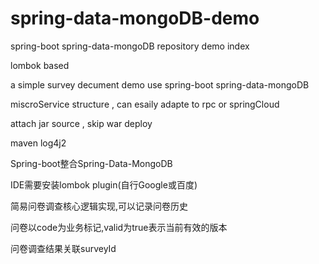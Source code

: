 # spring-data-mongoDB-demo
spring-boot spring-data-mongoDB repository demo index

lombok based

a simple survey decument demo use spring-boot spring-data-mongoDB

miscroService structure , can esaily adapte to rpc or springCloud

attach jar source , skip war deploy

maven log4j2

Spring-boot整合Spring-Data-MongoDB

IDE需要安装lombok plugin(自行Google或百度)

简易问卷调查核心逻辑实现,可以记录问卷历史

问卷以code为业务标记,valid为true表示当前有效的版本

问卷调查结果关联surveyId
